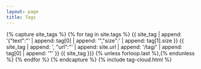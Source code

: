 ```yaml
---
layout: page
title: Tags
---
```


<div class="page-content wc-container text-center">
{% capture site_tags %}
  {% for tag in site.tags %}
    {{ site_tag | append: '{"text":"' | append: tag[0] | append: '","size":' | append: tag[1].size }}
    {{ site_tag | append: ', "url":"' | append: site.url | append: '/tag/' | append: tag[0] | append: '"' }}
    {{ site_tag }}}
  {% unless forloop.last %},{% endunless %}
  {% endfor %}
{% endcapture %}
{% include tag-cloud.html %}
</div>